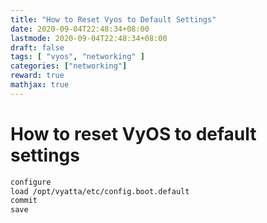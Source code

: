 ```yaml
---
title: "How to Reset Vyos to Default Settings"
date: 2020-09-04T22:48:34+08:00
lastmode: 2020-09-04T22:48:34+08:00
draft: false
tags: [ "vyos", "networking" ]
categories: ["networking"]
reward: true
mathjax: true
---
```

# How to reset VyOS to default settings

```bash
configure
load /opt/vyatta/etc/config.boot.default
commit
save
```



